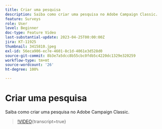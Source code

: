 ```yaml
---
title: Criar uma pesquisa
description: Saiba como criar uma pesquisa no Adobe Campaign Classic.
feature: Surveys
role: User
level: Beginner
doc-type: Feature Video
last-substantial-update: 2023-04-25T00:00:00Z
jira: KT-11925
thumbnail: 3415810.jpeg
exl-id: 56eca906-ec7e-4601-8c1d-4061e3d528d0
source-git-commit: 8b3e7a5dcc8b55cbc0fdb5c4220dc1329e320259
workflow-type: tm+mt
source-wordcount: '26'
ht-degree: 100%

---
```


# Criar uma pesquisa

Saiba como criar uma pesquisa no Adobe Campaign Classic.

>[!VIDEO](https://video.tv.adobe.com/v/3415810/?learn=on){transcript=true}

